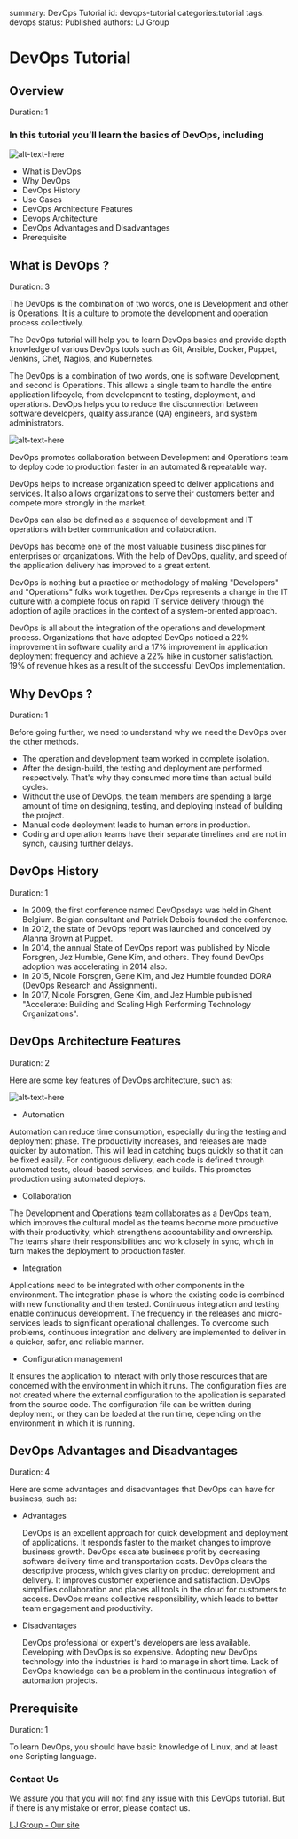 summary: DevOps Tutorial
id: devops-tutorial
categories:tutorial
tags: devops
status: Published 
authors: LJ Group


# DevOps Tutorial


## Overview 
Duration: 1

### In this tutorial you’ll learn the basics of DevOps, including 

![alt-text-here](assets/devops_tutorial/devops-tutorial.png)

- What is DevOps
- Why DevOps
- DevOps History 
- Use Cases
- DevOps Architecture Features
- Devops Architecture
- DevOps Advantages and Disadvantages
- Prerequisite


## What is DevOps ?
Duration: 3

The DevOps is the combination of two words, one is Development and other is Operations. It is a culture to promote the development and operation process collectively.

The DevOps tutorial will help you to learn DevOps basics and provide depth knowledge of various DevOps tools such as Git, Ansible, Docker, Puppet, Jenkins, Chef, Nagios, and Kubernetes.

The DevOps is a combination of two words, one is software Development, and second is Operations. This allows a single team to handle the entire application lifecycle, from development to testing, deployment, and operations. DevOps helps you to reduce the disconnection between software developers, quality assurance (QA) engineers, and system administrators.

![alt-text-here](assets/devops_tutorial/devops-tutorial-1.png)

DevOps promotes collaboration between Development and Operations team to deploy code to production faster in an automated & repeatable way.

DevOps helps to increase organization speed to deliver applications and services. It also allows organizations to serve their customers better and compete more strongly in the market.

DevOps can also be defined as a sequence of development and IT operations with better communication and collaboration.

DevOps has become one of the most valuable business disciplines for enterprises or organizations. With the help of DevOps, quality, and speed of the application delivery has improved to a great extent.

DevOps is nothing but a practice or methodology of making "Developers" and "Operations" folks work together. DevOps represents a change in the IT culture with a complete focus on rapid IT service delivery through the adoption of agile practices in the context of a system-oriented approach.

DevOps is all about the integration of the operations and development process. Organizations that have adopted DevOps noticed a 22% improvement in software quality and a 17% improvement in application deployment frequency and achieve a 22% hike in customer satisfaction. 19% of revenue hikes as a result of the successful DevOps implementation. 

## Why DevOps ?
Duration: 1

Before going further, we need to understand why we need the DevOps over the other methods.
- The operation and development team worked in complete isolation.
- After the design-build, the testing and deployment are performed respectively. That's why they consumed more time than actual build cycles.
-  Without the use of DevOps, the team members are spending a large amount of time on designing, testing, and deploying instead of building the project.
- Manual code deployment leads to human errors in production.
- Coding and operation teams have their separate timelines and are not in synch, causing further delays.



## DevOps History
Duration: 1

- In 2009, the first conference named DevOpsdays was held in Ghent Belgium. Belgian consultant and Patrick Debois founded the conference.
- In 2012, the state of DevOps report was launched and conceived by Alanna Brown at Puppet.
- In 2014, the annual State of DevOps report was published by Nicole Forsgren, Jez Humble, Gene Kim, and others. They found DevOps adoption was accelerating in 2014 also.
- In 2015, Nicole Forsgren, Gene Kim, and Jez Humble founded DORA (DevOps Research and Assignment).
- In 2017, Nicole Forsgren, Gene Kim, and Jez Humble published "Accelerate: Building and Scaling High Performing Technology Organizations".

## DevOps Architecture Features
Duration: 2

Here are some key features of DevOps architecture, such as:

![alt-text-here](assets/devops_tutorial/devops-tutorial-4.png)

- Automation

Automation can reduce time consumption, especially during the testing and deployment phase. The productivity increases, and releases are made quicker by automation. This will lead in catching bugs quickly so that it can be fixed easily. For contiguous delivery, each code is defined through automated tests, cloud-based services, and builds. This promotes production using automated deploys.

-  Collaboration

The Development and Operations team collaborates as a DevOps team, which improves the cultural model as the teams become more productive with their productivity, which strengthens accountability and ownership. The teams share their responsibilities and work closely in sync, which in turn makes the deployment to production faster.

- Integration

Applications need to be integrated with other components in the environment. The integration phase is whore the existing code is combined with new functionality and then tested. Continuous integration and testing enable continuous development. The frequency in the releases and micro-services leads to significant operational challenges. To overcome such problems, continuous integration and delivery are implemented to deliver in a quicker, safer, and reliable manner.

- Configuration management

It ensures the application to interact with only those resources that are concerned with the environment in which it runs. The configuration files are not created where the external configuration to the application is separated from the source code. The configuration file can be written during deployment, or they can be loaded at the run time, depending on the environment in which it is running.



## DevOps Advantages and Disadvantages

Duration: 4

Here are some advantages and disadvantages that DevOps can have for business, such as:

- Advantages

    DevOps is an excellent approach for quick development and deployment of applications.
    It responds faster to the market changes to improve business growth.
    DevOps escalate business profit by decreasing software delivery time and transportation costs.
    DevOps clears the descriptive process, which gives clarity on product development and delivery.
    It improves customer experience and satisfaction.
    DevOps simplifies collaboration and places all tools in the cloud for customers to access.
    DevOps means collective responsibility, which leads to better team engagement and productivity.

- Disadvantages

    DevOps professional or expert's developers are less available.
    Developing with DevOps is so expensive.
    Adopting new DevOps technology into the industries is hard to manage in short time.
    Lack of DevOps knowledge can be a problem in the continuous integration of automation projects.



## Prerequisite

Duration: 1

To learn DevOps, you should have basic knowledge of Linux, and at least one Scripting language.

### Contact Us

We assure you that you will not find any issue with this DevOps tutorial. But if there is any mistake or error, please contact us.

[LJ Group - Our site](https://www.ljgroup.fr)
